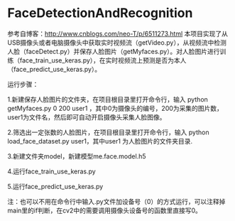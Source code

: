 # FaceDetectionAndRecognition
参考自博客：http://www.cnblogs.com/neo-T/p/6511273.html
本项目实现了从USB摄像头或者电脑摄像头中获取实时视频流（getVideo.py），从视频流中检测人脸（faceDetect.py）并保存人脸图片（getMyfaces.py）。对人脸图片进行训练（face_train_use_keras.py），在实时视频流上预测是否为本人（face_predict_use_keras.py）。  

运行步骤：  

1.新建保存人脸图片的文件夹，在项目根目录里打开命令行，输入 python getMyfaces.py 0 200 user1 ，其中0为摄像头的编号，200为采集的图片数，user1为文件名，然后即可自动开启摄像头采集人脸图像。  

2.筛选出一定张数的人脸图片，在项目根目录里打开命令行，输入 python load_face_dataset.py user1，其中user1 为人脸图片的文件夹目录.  

3.新建文件夹model，新建模型me.face.model.h5

4.运行face_train_use_keras.py  

5.运行face_predict_use_keras.py  

注：也可以不用在命令行中输入.py文件加设备号（0）的方式运行，可以注释掉main里的if判断，在cv2中的需要调用摄像头设备号的函数里直接写0。
